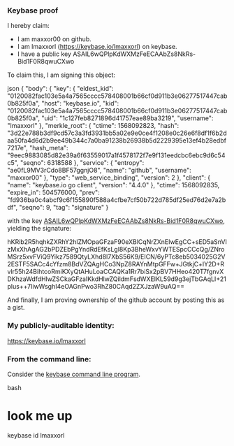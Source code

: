 ### Keybase proof

I hereby claim:

  * I am maxxor00 on github.
  * I am lmaxxorl (https://keybase.io/lmaxxorl) on keybase.
  * I have a public key ASAIL6wQPlpKdWXMzFeECAAbZs8NkRs-Bid1F0R8qwuCXwo

To claim this, I am signing this object:

json
{
  "body": {
    "key": {
      "eldest_kid": "0120082fac103e5a4a7565cccc578408001b66cf0d911b3e06277517447cab0b825f0a",
      "host": "keybase.io",
      "kid": "0120082fac103e5a4a7565cccc578408001b66cf0d911b3e06277517447cab0b825f0a",
      "uid": "1c127feb8271896d41757eae89ba3219",
      "username": "lmaxxorl"
    },
    "merkle_root": {
      "ctime": 1568092823,
      "hash": "3d22e788b3df9cd57c3a3fd3931bb5a02e9e0ce4f1208e0c26e6f8df1f6b2daa50fa4d6d2b9ee49b344c7a0ba91238b26938b5d2229395e13ef4b28edbf7217e",
      "hash_meta": "9eec9883085d82e39a6f63559017a1f4578172f7e9f131eedcbc6ebc9d6c54c5",
      "seqno": 6318588
    },
    "service": {
      "entropy": "ae0fL9MV3rCdo8BF57ggnjO8",
      "name": "github",
      "username": "maxxor00"
    },
    "type": "web_service_binding",
    "version": 2
  },
  "client": {
    "name": "keybase.io go client",
    "version": "4.4.0"
  },
  "ctime": 1568092835,
  "expire_in": 504576000,
  "prev": "fd936ba0c4abcf9c6f155890f588a4cfbe7cf50b722d785df25ed76d2e7a2bdf",
  "seqno": 9,
  "tag": "signature"
}


with the key [ASAIL6wQPlpKdWXMzFeECAAbZs8NkRs-Bid1F0R8qwuCXwo](https://keybase.io/lmaxxorl), yielding the signature:


hKRib2R5hqhkZXRhY2hlZMOpaGFzaF90eXBlCqNrZXnEIwEgCC+sED5aSnVlzMxXhAgAG2bPDZEbPgYndRdEfKsLgl8Kp3BheWxvYWTESpcCCcQg/ZNroMSrz5xvFViQ9Yikz7589QtyLXhd8l7XbS56K9/EICN/6yPTc8eb5034025G2V2ESTF5SACc4cYfzm8BdVZQAgHCo3NpZ8RAYnMtpGFFw+JGtkjC+lY2D+Rvlr55h24BihtcoRmiKXyQtAHuLoaCCAQKa1Rr7biSx2pBV7HHeo420T7fgnvXDKhzaWdfdHlwZSCkaGFzaIKkdHlwZQildmFsdWXEIKL59d9g3ejTbGAqLI+21plus++7IiwWsghI4eOAGnPwo3RhZ80CAqd2ZXJzaW9uAQ==



And finally, I am proving ownership of the github account by posting this as a gist.

### My publicly-auditable identity:

https://keybase.io/lmaxxorl

### From the command line:

Consider the [keybase command line program](https://keybase.io/download).

bash
# look me up
keybase id lmaxxorl
